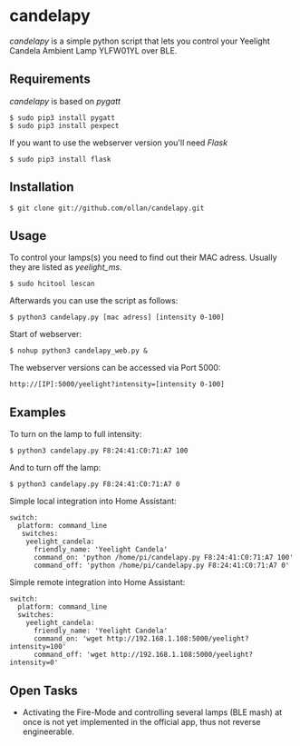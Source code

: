 # candelapy
*candelapy* is a simple python script that lets you control your Yeelight Candela Ambient Lamp YLFW01YL over BLE.

Requirements
------------

*candelapy* is based on *pygatt*

    $ sudo pip3 install pygatt
    $ sudo pip3 install pexpect
    
If you want to use the webserver version you'll need *Flask*

    $ sudo pip3 install flask
    
Installation
------------

    $ git clone git://github.com/ollan/candelapy.git
    
Usage
-----

To control your lamps(s) you need to find out their MAC adress. Usually they are listed as *yeelight_ms*.

    $ sudo hcitool lescan

Afterwards you can use the script as follows:

    $ python3 candelapy.py [mac adress] [intensity 0-100]
    
Start of webserver:
    
    $ nohup python3 candelapy_web.py &
    
The webserver versions can be accessed via Port 5000:

    http://[IP]:5000/yeelight?intensity=[intensity 0-100]
    
Examples
--------

To turn on the lamp to full intensity:

    $ python3 candelapy.py F8:24:41:C0:71:A7 100
    
And to turn off the lamp:

    $ python3 candelapy.py F8:24:41:C0:71:A7 0
    
Simple local integration into Home Assistant:

    switch:
      platform: command_line
       switches:
        yeelight_candela:
          friendly_name: 'Yeelight Candela'
          command_on: 'python /home/pi/candelapy.py F8:24:41:C0:71:A7 100'
          command_off: 'python /home/pi/candelapy.py F8:24:41:C0:71:A7 0'
          
Simple remote integration into Home Assistant:

    switch:
      platform: command_line
      switches:
        yeelight_candela:
          friendly_name: 'Yeelight Candela'
          command_on: 'wget http://192.168.1.108:5000/yeelight?intensity=100'
          command_off: 'wget http://192.168.1.108:5000/yeelight?intensity=0'

Open Tasks
----------
- Activating the Fire-Mode and controlling several lamps (BLE mash) at once is not yet implemented in the official app, thus not reverse engineerable.
